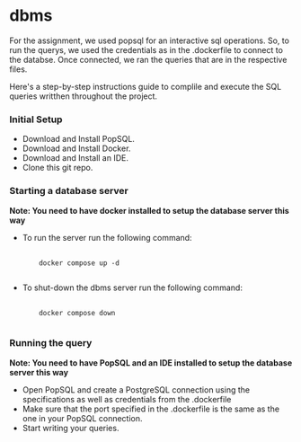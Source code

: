 # dbms

For the assignment, we used popsql for an interactive sql operations. So, to run the querys, we used the credentials as in the .dockerfile to connect to the databse. Once connected, we ran the queries that are in the respective files.

Here's a step-by-step instructions guide to complile and execute the SQL queries writthen throughout the project.

### Initial Setup

<ul>
  <li>
    Download and Install PopSQL.
  </li>
  <li>
    Download and Install Docker.
  </li>
  <li>
    Download and Install an IDE.
  </li>
  <li>
    Clone this git repo.
  </li>
</ul>

### Starting a database server

**Note: You need to have docker installed to setup the database server this way**

<ul>
<li>To run the server run the following command:</li>
<pre>
  <code> 
    docker compose up -d
  </code>
</pre>
<li>To shut-down the dbms server run the following command:</li>
<pre>
  <code> 
    docker compose down
  </code>
</pre>
</ul>

### Running the query

**Note: You need to have PopSQL and an IDE installed to setup the database server this way**

<ul>
  <li>
    Open PopSQL and create a PostgreSQL connection using the specifications as well as credentials from the .dockerfile
  </li>
  <li>
    Make sure that the port specified in the .dockerfile is the same as the one in your PopSQL connection.
  </li>
  <li>
    Start writing your queries.
  </li>
</ul>
